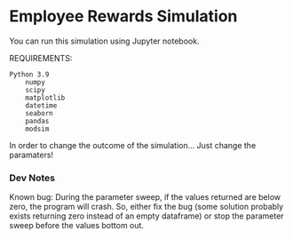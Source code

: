 # Employee Rewards Simulation

You can run this simulation using Jupyter notebook.

REQUIREMENTS:

    Python 3.9
        numpy
        scipy
        matplotlib
        datetime
        seaborn
        pandas
        modsim


In order to change the outcome of the simulation... Just change the paramaters!

### Dev Notes

Known bug:
    During the parameter sweep, if the values returned are below zero, the 
    program will crash.  So, either fix the bug (some solution probably 
    exists returning zero instead of an empty dataframe) or stop the parameter
    sweep before the values bottom out.
